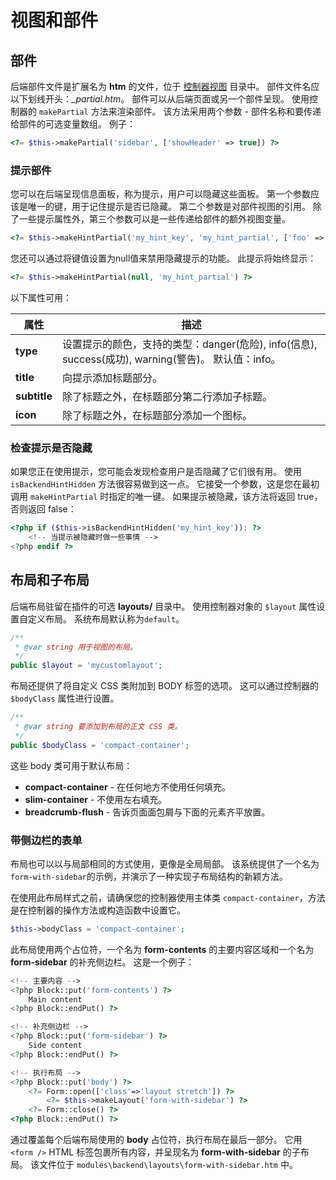 # 视图和部件

## 部件

后端部件文件是扩展名为 **htm** 的文件，位于 [控制器视图](controllers-ajax) 目录中。 部件文件名应以下划线开头：*_partial.htm*。 部件可以从后端页面或另一个部件呈现。 使用控制器的 `makePartial` 方法来渲染部件。 该方法采用两个参数 - 部件名称和要传递给部件的可选变量数组。 例子：

```php
<?= $this->makePartial('sidebar', ['showHeader' => true]) ?>
```

### 提示部件

您可以在后端呈现信息面板，称为提示，用户可以隐藏这些面板。 第一个参数应该是唯一的键，用于记住提示是否已隐藏。 第二个参数是对部件视图的引用。 除了一些提示属性外，第三个参数可以是一些传递给部件的额外视图变量。

```php
<?= $this->makeHintPartial('my_hint_key', 'my_hint_partial', ['foo' => 'bar']) ?>
```

您还可以通过将键值设置为null值来禁用隐藏提示的功能。 此提示将始终显示：

```php
<?= $this->makeHintPartial(null, 'my_hint_partial') ?>
```

以下属性可用：

属性 | 描述
------------- | -------------
**type** | 设置提示的颜色，支持的类型：danger(危险), info(信息), success(成功), warning(警告)。 默认值：info。
**title** | 向提示添加标题部分。
**subtitle** | 除了标题之外，在标题部分第二行添加子标题。
**icon** | 除了标题之外，在标题部分添加一个图标。

### 检查提示是否隐藏

如果您正在使用提示，您可能会发现检查用户是否隐藏了它们很有用。 使用 `isBackendHintHidden` 方法很容易做到这一点。 它接受一个参数，这是您在最初调用 `makeHintPartial` 时指定的唯一键。 如果提示被隐藏，该方法将返回 true，否则返回 false：

```php
<?php if ($this->isBackendHintHidden('my_hint_key')): ?>
    <!-- 当提示被隐藏时做一些事情 -->
<?php endif ?>
```

<a id="oc-layouts-and-child-layouts"></a>
## 布局和子布局

后端布局驻留在插件的可选 **layouts/** 目录中。 使用控制器对象的 `$layout` 属性设置自定义布局。 系统布局默认称为`default`。

```php
/**
 * @var string 用于视图的布局。
 */
public $layout = 'mycustomlayout';
```

布局还提供了将自定义 CSS 类附加到 BODY 标签的选项。 这可以通过控制器的 `$bodyClass` 属性进行设置。

```php
/**
 * @var string 要添加到布局的正文 CSS 类。
 */
public $bodyClass = 'compact-container';
```

这些 body 类可用于默认布局：

- **compact-container** - 在任何地方不使用任何填充。
- **slim-container** - 不使用左右填充。
- **breadcrumb-flush** - 告诉页面面包屑与下面的元素齐平放置。

### 带侧边栏的表单

布局也可以以与局部相同的方式使用，更像是全局局部。 该系统提供了一个名为`form-with-sidebar`的示例，并演示了一种实现子布局结构的新颖方法。

在使用此布局样式之前，请确保您的控制器使用主体类 `compact-container`，方法是在控制器的操作方法或构造函数中设置它。

```php
$this->bodyClass = 'compact-container';
```

此布局使用两个占位符，一个名为 **form-contents** 的主要内容区域和一个名为 **form-sidebar** 的补充侧边栏。 这是一个例子：

```php
<!-- 主要内容 -->
<?php Block::put('form-contents') ?>
    Main content
<?php Block::endPut() ?>

<!-- 补充侧边栏 -->
<?php Block::put('form-sidebar') ?>
    Side content
<?php Block::endPut() ?>

<!-- 执行布局 -->
<?php Block::put('body') ?>
    <?= Form::open(['class'=>'layout stretch']) ?>
        <?= $this->makeLayout('form-with-sidebar') ?>
    <?= Form::close() ?>
<?php Block::endPut() ?>
```

通过覆盖每个后端布局使用的 **body** 占位符，执行布局在最后一部分。 它用 `<form />` HTML 标签包裹所有内容，并呈现名为 **form-with-sidebar** 的子布局。 该文件位于 `modules\backend\layouts\form-with-sidebar.htm` 中。
